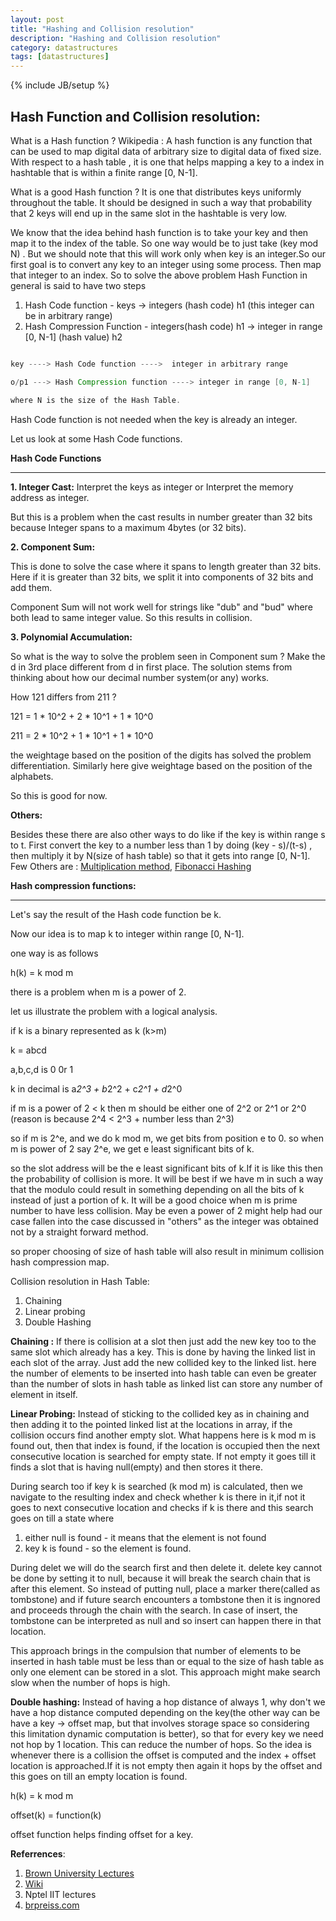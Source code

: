 ```yaml
---
layout: post
title: "Hashing and Collision resolution"
description: "Hashing and Collision resolution"
category: datastructures
tags: [datastructures]
---
```

{% include JB/setup %}

## Hash Function and Collision resolution:

What is a Hash function ?
   Wikipedia : A hash function is any function that can be used to map digital data of arbitrary size to digital data of fixed size.
With respect to a hash table , it is one that helps mapping a key to a index in hashtable that is within a finite range [0, N-1].

What is a good Hash function ?
   It is one that distributes keys uniformly throughout the table. It should be designed in such a way that probability
that 2 keys will end up in the same slot in the hashtable is very low.
 
We know that the idea behind hash function is to take your key and then map it to the index of the table. So one way
would be to just take (key mod N) .  But we should note that this will work only when key is an integer.So our first goal is to convert
any key to an integer using some process. Then map that integer to an index.
So to solve the above problem Hash Function in general is said to have two steps

1. Hash Code function -  keys -> integers (hash code) h1 (this integer can be in arbitrary range)
2. Hash Compression Function - integers(hash code) h1 -> integer in range [0, N-1] (hash value) h2

```java

key ----> Hash Code function ---->  integer in arbitrary range 

o/p1 ---> Hash Compression function ----> integer in range [0, N-1] 

where N is the size of the Hash Table.

```

Hash Code function is not needed when the key is already an integer.

Let us look at some Hash Code functions.

**Hash Code Functions**

***

**1. Integer Cast:**
   Interpret the keys as integer or
   Interpret the memory address as integer.

But this is a problem when the cast results in number greater than 32 bits because
Integer spans to a maximum 4bytes (or 32 bits).

**2. Component Sum:**

   This is done to solve the case where it spans to length greater than 32 bits.
Here if it is greater than 32 bits, we  split it into components of 32 bits and add them.

Component Sum will not work well for strings like "dub" and "bud" where both lead to same integer value.
So this results in collision.
   

**3. Polynomial Accumulation:**

   So what is the way to solve the problem seen in Component sum ? Make the d in 3rd place different from d in first place.
The solution stems from thinking about how our decimal number system(or any) works. 

How 121 differs from 211 ?

121 = 1 * 10^2 + 2 * 10^1 + 1 * 10^0

211 = 2 * 10^2 + 1 * 10^1 + 1 * 10^0

the weightage based on the position of the digits has solved the problem differentiation.
Similarly here give weightage based on the position of the alphabets.

So this is good for now.

**Others:**

Besides these there are also other ways to do like if the key is within range s to t. First convert the key to a number
less than 1 by doing (key - s)/(t-s) , then multiply it by N(size of hash table) so that it gets into range [0, N-1].
Few Others are : [Multiplication method](http://brpreiss.com/books/opus4/html/page213.html#SECTION009230000000000000000),
[Fibonacci Hashing](http://brpreiss.com/books/opus4/html/page214.html#SECTION009240000000000000000)


**Hash compression functions:**

***

Let's say the result of the Hash code function be k.

Now our idea is to map k to integer within range [0, N-1].

one way is as follows

h(k) = k mod m

there is a problem when m is a power of 2.

let us illustrate the problem with a logical analysis.

if k is a binary represented as k    (k>m)

k = abcd

a,b,c,d is 0 0r 1

k in decimal is  a*2^3 + b*2^2 + c*2^1 + d*2^0

if m is a power of 2 < k then m should be either one of 2^2 or 2^1 or 2^0 (reason is because  2^4 < 2^3 + number less than 2^3)

so if m is 2^e, and we do k mod m, we get bits from position e to 0.
so when m is power of 2 say 2^e, we get e least significant bits of k.

so the slot address will be the e least significant bits of k.If it is like this then the probability of collision is more.
It will be best if we have m in such a way that the modulo could result in something depending on all the bits of k
instead of just a portion of k.
It will be a good choice when m is prime number to have less collision.
May be even a power of 2 might help had our case fallen into the case discussed in "others" as the integer was obtained
not by a straight forward method.

so proper choosing of size of hash table will also result in minimum collision hash compression map.

Collision resolution in Hash Table:

1. Chaining
2. Linear probing
3. Double Hashing


**Chaining :**
   If there is collision at a slot then just add the new key too to the same slot which already has a key. This is done by having
the linked list in each slot of the array. Just add the new collided key to the linked list.
here the number of elements to be inserted into hash table can even be greater than the number of slots in hash table as linked
list can store any number of element in itself.

**Linear Probing:**
   Instead of sticking to the collided key as in chaining and then adding it to the pointed linked list at the locations in array,
if the collision occurs find another empty slot.
What happens here is k mod m is found out, then that index is found, if the location is occupied then the next consecutive location is searched for empty state. If not empty it goes till it finds a slot that is having null(empty) and then stores it there.

During search too if key k is searched (k mod m) is calculated, then we navigate to the resulting index and check whether k is there in it,if not it goes to next consecutive location and checks if k is there and this search goes on till a state where

1. either null is found - it means that the element is not found
2. key k is found - so the element is found.

During delet we will do the search first and then delete it. delete key cannot be done by setting it to null, because it will break the
search chain that is after this element. So instead of putting null, place a marker there(called as tombstone) and 
if future search encounters a tombstone then it is ingnored and proceeds through the chain with the search.
In case of insert, the tombstone can be interpreted as null and so insert can happen there in that location.
 
This approach brings in the compulsion that number of elements to be inserted in hash table must be less than or equal to the size of hash table as only one element can be stored in a slot.
This approach might make search slow when the number of hops is high.


**Double hashing:**
    Instead of having a hop distance of always 1, why don't we have a hop distance computed depending on the key(the other way can be have a 
key -> offset map, but that involves storage space so considering this limitation dynamic computation is better), so that 
for every key we need not hop by 1 location. This can reduce the number of hops.
    So the idea is whenever there is a collision the offset is computed and the index + offset location is approached.If it is not
empty then again it hops by the offset and this goes on till an empty location is found.

h(k) = k mod m

offset(k) = function(k)

offset function helps finding offset for a key.

**Referrences**:

1. [Brown University Lectures](http://cs.brown.edu/courses/cs016/docs/old_lectures/HashTables.pdf)
2. [Wiki](https://en.wikipedia.org/wiki/Hash_function)
3. Nptel IIT lectures
4. [brpreiss.com](http://brpreiss.com/books/opus4/html/page210.html)
